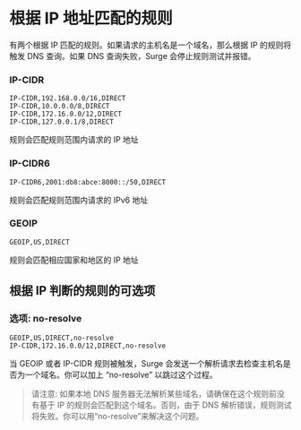 # 根据 IP 地址匹配的规则

有两个根据 IP 匹配的规则。如果请求的主机名是一个域名，那么根据 IP 的规则将触发 DNS 查询。如果 DNS 查询失败，Surge 会停止规则测试并报错。

### IP-CIDR

    IP-CIDR,192.168.0.0/16,DIRECT
    IP-CIDR,10.0.0.0/8,DIRECT
    IP-CIDR,172.16.0.0/12,DIRECT
    IP-CIDR,127.0.0.1/8,DIRECT

规则会匹配规则范围内请求的 IP 地址

### IP-CIDR6

    IP-CIDR6,2001:db8:abce:8000::/50,DIRECT

规则会匹配规则范围内请求的 IPv6 地址

### GEOIP

    GEOIP,US,DIRECT

规则会匹配相应国家和地区的 IP 地址

## 根据 IP 判断的规则的可选项

### 选项: no-resolve

    GEOIP,US,DIRECT,no-resolve
    IP-CIDR,172.16.0.0/12,DIRECT,no-resolve

当 GEOIP 或者 IP-CIDR 规则被触发，Surge 会发送一个解析请求去检查主机名是否为一个域名。你可以加上 “no-resolve” 以跳过这个过程。

> 请注意: 如果本地 DNS 服务器无法解析某些域名，请确保在这个规则前没有基于 IP 的规则会匹配到这个域名。否则，由于 DNS 解析错误，规则测试将失败。你可以用“no-resolve”来解决这个问题。

